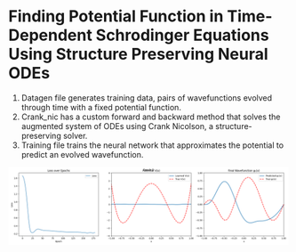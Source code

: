 # Finding Potential Function in Time-Dependent Schrodinger Equations Using Structure Preserving Neural ODEs

1. Datagen file generates training data, pairs of wavefunctions evolved through time with a fixed potential function.
2. Crank_nic has a custom forward and backward method that solves the augmented system of ODEs using Crank Nicolson, a structure-preserving solver.
3. Training file trains the neural network that approximates the potential to predict an evolved wavefunction. 


![me](https://github.com/VeronicaNikiforova/TDSENeuralODEs/blob/main/Results.gif)
